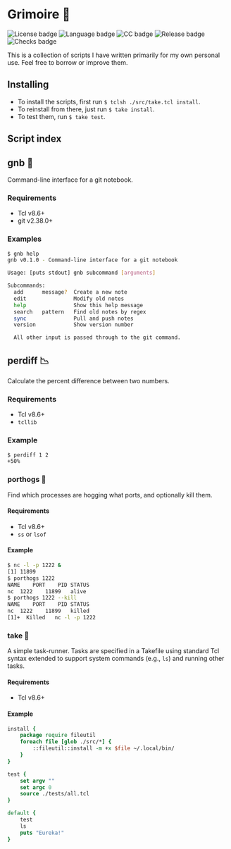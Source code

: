 # Grimoire 📖
![License badge](https://flat.badgen.net/badge/license/0BSD/blue)
![Language badge](https://flat.badgen.net/badge/language/Tcl/blue)
![CC badge](https://flat.badgen.net/badge/conventional%20commits/1.0.0/blue)
![Release badge](https://flat.badgen.net/github/release/nat-418/grimoire?branch=main&kill_cache=1)
![Checks badge](https://flat.badgen.net/github/checks/nat-418/grimoire/main?branch=main&kill_cache=1)

This is a collection of scripts I have written primarily for
my own personal use. Feel free to borrow or improve them.

## Installing
- To install the scripts, first run `$ tclsh ./src/take.tcl install`.
- To reinstall from there, just run `$ take install`.
- To test them, run `$ take test`.

## Script index
## gnb 📓
Command-line interface for a git notebook.

### Requirements
- Tcl v8.6+
- git v2.38.0+

### Examples
```bash
$ gnb help
gnb v0.1.0 - Command-line interface for a git notebook

Usage: [puts stdout] gnb subcommand [arguments]

Subcommands:
  add      message?  Create a new note
  edit               Modify old notes
  help               Show this help message
  search   pattern   Find old notes by regex
  sync               Pull and push notes
  version            Show version number

  All other input is passed through to the git command.

```

## perdiff 📉
Calculate the percent difference between two numbers.

### Requirements
- Tcl v8.6+
- `tcllib`

### Example
```bash
$ perdiff 1 2
+50%
```

### porthogs 🐷
Find which processes are hogging what ports, and optionally kill them.

#### Requirements
- Tcl v8.6+
- `ss` or `lsof`

#### Example
```bash
$ nc -l -p 1222 &
[1] 11899
$ porthogs 1222
NAME	PORT	PID	STATUS
nc	1222	11899	alive
$ porthogs 1222 --kill
NAME	PORT	PID	STATUS
nc	1222	11899	killed
[1]+  Killed   nc -l -p 1222
```

### take 🥡
A simple task-runner. Tasks are specified in a Takefile using standard
Tcl syntax extended to support system commands (e.g., `ls`) and running
other tasks.

#### Requirements
- Tcl v8.6+

#### Example
```tcl
install {
    package require fileutil
    foreach file [glob ./src/*] {
        ::fileutil::install -m +x $file ~/.local/bin/
    }
}

test {
    set argv ""
    set argc 0
    source ./tests/all.tcl
}

default {
    test
    ls
    puts "Eureka!"
}
```

